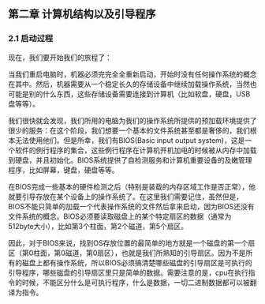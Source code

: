 ## 第二章 计算机结构以及引导程序

### 2.1 启动过程

现在，我们要开始我们的旅程了：

当我们重启电脑时，机器必须完完全全重新启动，开始时没有任何操作系统的概念在其中。然后，机器需要从一个稳定长久的存储设备中继续加载操作系统，当然也可能是别的什么东西，这些存储设备需要连接到计算机（比如软盘，硬盘，USB盘等等）。

我们很快就会发现，我们所用的电脑为我们的操作系统所提供的预加载环境提供了很少的服务：在这个阶段，我们想要一个基本的文件系统甚至都是奢侈的，我们根本无法使用他们。但是所幸，我们有BIOS(Basic input output system)，这是一个软件的例行程序的集合，这些例行程序在计算机开机加电的时候被从内存中加载到硬盘，并且初始化。BIOS系统提供了自检测服务和计算机重要设备的及嫩管理程序，比如屏幕，键盘，硬盘等等。

在BIOS完成一些基本的硬件检测之后（特别是装载的内存区域工作是否正常），他就要引导存放在某个设备上的操作系统了。在这里我们需要记住，虽然但是，BIOS不能只简单的加载一个代表操作系统的文件然后拿来启动，因为BIOS还没有文件系统的概念。BIOS必须要读取磁盘上的某个特定扇区的数据（通常为512byte大小），比如第3个柱面，第2个磁道，第5个扇区。

因此，对于BIOS来说，找到OS存放位置的最简单的地方就是一个磁盘的第一个扇区（第0柱面，第0磁道，第0扇区），也就是我们所熟知的引导扇区。因为不是所有的磁盘上都有操作系统，所以BIOS必须搞清楚哪些磁盘的引导扇区是可执行的引导程序，哪些磁盘的引导扇区里只是简单的数据。需要注意的是，cpu在执行指令的时候，不能区分什么是可执行程序，什么是数据，一切二进制数据都可以被翻译为指令。
